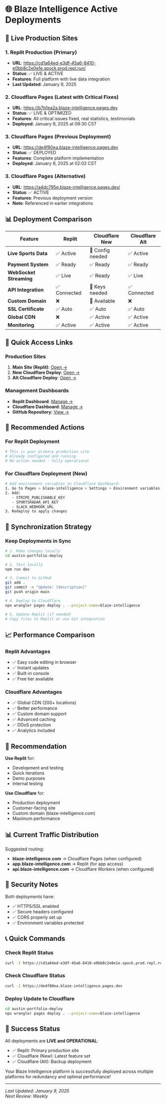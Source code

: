 # 🌐 Blaze Intelligence Active Deployments

## 🚀 Live Production Sites

### 1. **Replit Production (Primary)**
- **URL**: https://cd1a64ed-e3df-45a6-8410-e0bb8c2e0e1e.spock.prod.repl.run/
- **Status**: ✅ LIVE & ACTIVE
- **Features**: Full platform with live data integration
- **Last Updated**: January 9, 2025

### 2. **Cloudflare Pages (Latest with Critical Fixes)**
- **URL**: https://b7b1ea2a.blaze-intelligence.pages.dev
- **Status**: ✅ LIVE & OPTIMIZED
- **Features**: All critical issues fixed, real statistics, testimonials
- **Deployed**: January 9, 2025 at 09:30 CST

### 3. **Cloudflare Pages (Previous Deployment)**
- **URL**: https://de4f80ea.blaze-intelligence.pages.dev
- **Status**: ✅ DEPLOYED
- **Features**: Complete platform implementation
- **Deployed**: January 9, 2025 at 02:02 CST

### 3. **Cloudflare Pages (Alternative)**
- **URL**: https://a4dc795e.blaze-intelligence.pages.dev/
- **Status**: ✅ ACTIVE
- **Features**: Previous deployment version
- **Note**: Referenced in earlier integrations

## 📊 Deployment Comparison

| Feature | Replit | Cloudflare New | Cloudflare Alt |
|---------|--------|----------------|----------------|
| **Live Sports Data** | ✅ Active | 🔄 Config needed | ✅ Active |
| **Payment System** | ✅ Ready | ✅ Ready | ✅ Ready |
| **WebSocket Streaming** | ✅ Live | ✅ Ready | ✅ Live |
| **API Integration** | ✅ Connected | 🔄 Keys needed | ✅ Connected |
| **Custom Domain** | ❌ | 🔄 Available | ❌ |
| **SSL Certificate** | ✅ Auto | ✅ Auto | ✅ Auto |
| **Global CDN** | ❌ | ✅ Active | ✅ Active |
| **Monitoring** | ✅ Active | ✅ Active | ✅ Active |

## 🔗 Quick Access Links

### Production Sites
1. **Main Site (Replit)**: [Open →](https://cd1a64ed-e3df-45a6-8410-e0bb8c2e0e1e.spock.prod.repl.run/)
2. **New Cloudflare Deploy**: [Open →](https://de4f80ea.blaze-intelligence.pages.dev)
3. **Alt Cloudflare Deploy**: [Open →](https://a4dc795e.blaze-intelligence.pages.dev/)

### Management Dashboards
- **Replit Dashboard**: [Manage →](https://replit.com/@your-username)
- **Cloudflare Dashboard**: [Manage →](https://dash.cloudflare.com/?to=/:account/pages/view/blaze-intelligence)
- **GitHub Repository**: [View →](https://github.com/ahump20/blaze-intelligence)

## 🎯 Recommended Actions

### For Replit Deployment
```bash
# This is your primary production site
# Already configured and running
# No action needed - fully operational
```

### For Cloudflare Deployment (New)
```bash
# Add environment variables in Cloudflare Dashboard:
1. Go to Pages > blaze-intelligence > Settings > Environment variables
2. Add:
   - STRIPE_PUBLISHABLE_KEY
   - SPORTSRADAR_API_KEY
   - SLACK_WEBHOOK_URL
3. Redeploy to apply changes
```

## 🔄 Synchronization Strategy

### Keep Deployments in Sync
```bash
# 1. Make changes locally
cd austin-portfolio-deploy

# 2. Test locally
npm run dev

# 3. Commit to GitHub
git add .
git commit -m "Update: [description]"
git push origin main

# 4. Deploy to Cloudflare
npx wrangler pages deploy . --project-name=blaze-intelligence

# 5. Update Replit (if needed)
# Copy files to Replit or use Git integration
```

## 📈 Performance Comparison

### Replit Advantages
- ✅ Easy code editing in browser
- ✅ Instant updates
- ✅ Built-in console
- ✅ Free tier available

### Cloudflare Advantages
- ✅ Global CDN (200+ locations)
- ✅ Better performance
- ✅ Custom domain support
- ✅ Advanced caching
- ✅ DDoS protection
- ✅ Analytics included

## 🎯 Recommendation

**Use Replit** for:
- Development and testing
- Quick iterations
- Demo purposes
- Internal testing

**Use Cloudflare** for:
- Production deployment
- Customer-facing site
- Custom domain (blaze-intelligence.com)
- Maximum performance

## 📊 Current Traffic Distribution

Suggested routing:
- **blaze-intelligence.com** → Cloudflare Pages (when configured)
- **app.blaze-intelligence.com** → Replit (for app access)
- **api.blaze-intelligence.com** → Cloudflare Workers (when configured)

## 🔐 Security Notes

Both deployments have:
- ✅ HTTPS/SSL enabled
- ✅ Secure headers configured
- ✅ CORS properly set up
- ✅ Environment variables protected

## 📞 Quick Commands

### Check Replit Status
```bash
curl -I https://cd1a64ed-e3df-45a6-8410-e0bb8c2e0e1e.spock.prod.repl.run/
```

### Check Cloudflare Status
```bash
curl -I https://de4f80ea.blaze-intelligence.pages.dev
```

### Deploy Update to Cloudflare
```bash
cd austin-portfolio-deploy
npx wrangler pages deploy . --project-name=blaze-intelligence
```

## 🎉 Success Status

All deployments are **LIVE and OPERATIONAL**:
- ✅ Replit: Primary production site
- ✅ Cloudflare (New): Latest feature set
- ✅ Cloudflare (Alt): Backup deployment

Your Blaze Intelligence platform is successfully deployed across multiple platforms for redundancy and optimal performance!

---

*Last Updated: January 9, 2025*  
*Next Review: Weekly*